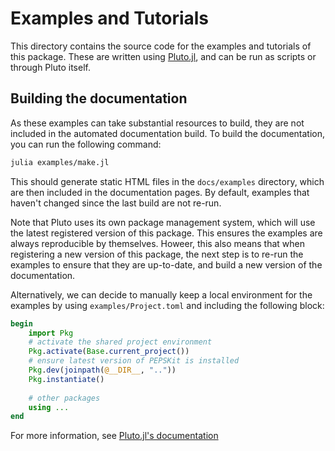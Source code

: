 # Examples and Tutorials

This directory contains the source code for the examples and tutorials of this package.
These are written using [Pluto.jl](https://plutojl.org/), and can be run as scripts or through Pluto itself.

## Building the documentation

As these examples can take substantial resources to build, they are not included in the automated documentation build.
To build the documentation, you can run the following command:

```bash
julia examples/make.jl
```

This should generate static HTML files in the `docs/examples` directory, which are then included in the documentation pages.
By default, examples that haven't changed since the last build are not re-run.

Note that Pluto uses its own package management system, which will use the latest registered version of this package.
This ensures the examples are always reproducible by themselves.
Howeer, this also means that when registering a new version of this package, the next step is to re-run the examples to ensure that they are up-to-date, and build a new version of the documentation.

Alternatively, we can decide to manually keep a local environment for the examples by using `examples/Project.toml` and including the following block:

```julia
begin
    import Pkg
    # activate the shared project environment
    Pkg.activate(Base.current_project())
    # ensure latest version of PEPSKit is installed
    Pkg.dev(joinpath(@__DIR__, ".."))
    Pkg.instantiate()
    
    # other packages
    using ...
end
```

For more information, see [Pluto.jl's documentation](https://plutojl.org/en/docs/packages-advanced/)
